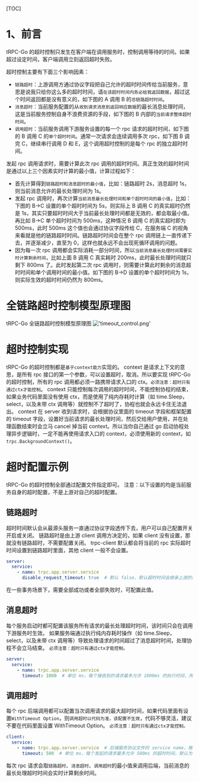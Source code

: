 [TOC]



# 1、前言

tRPC-Go 的超时控制只发生在客户端在调用服务时，控制调用等待的时间。如果超过设定时间，客户端调用立刻返回超时失败。

超时控制主要有下面三个影响因素：

- `链路超时`：上游调用方通过协议字段把自己允许的超时时间传给当前服务，意思是说我只给你这么多的超时时间，请`在该超时时间内务必给我返回数据`，超过这个时间返回都是没有意义的，如下图的 A 调用 B 的`总链路超时时间`。
- `消息超时`：当前服务配置的从`收到请求消息到返回响应数据`的最长消息处理时间，这是当前服务控制自身不浪费资源的手段，如下图的 B 内部的`当前请求整体超时时间`。
- `调用超时`：当前服务调用下游服务设置的每一个 rpc 请求的超时时间，如下图的 B 调用 C 的`单个超时时间`。通常一次请求会连续调用多次 rpc，如下图 B 调完 C，继续串行调用 D 和 E，这个调用超时控制的是每个 rpc 的独立超时时间。

发起 rpc 调用请求时，需要计算此次 rpc 调用的超时时间。真正生效的超时时间是通过以上三个因素实时计算的最小值，计算过程如下：

- 首先计算得到`链路超时和消息超时的最小值`，比如：链路超时 2s，消息超时 1s，则当前消息允许的最长处理时间为 1s。
- 发起 rpc 调用时，再次计算`当前消息最长处理时间和单个超时时间的最小值`，比如：下图的 B->C 设置的单个超时时间为 5s，则实际上 B 调用 C 的真实超时仍然是 1s，其实只要超时时间大于当前最长处理时间都是无效的，都会取最小值。再比如 B->C 单个超时时间为 500ms，这种情况 B 调用 C 的真实超时即为 500ms，此时 500ms 这个值也会通过协议字段传给 C，在服务端 C 的视角来看就是他的链路超时时间。链路超时时间会在整个 rpc 调用链上一直传递下去，并逐渐减少，直至为 0，这样也就永远不会出现死循环调用的问题。
- 因为每一次 rpc 调用都会实际消耗一部分时间，所以`当前消息最长处理时间需要实时计算剩余时间`，比如上面 B 调用 C 真实耗时 200ms，此时最长处理时间就只剩下 800ms 了。此时发起第二次 rpc 调用时，则需要计算此时剩余的消息超时时间和单个调用时间的最小值。如下图的 B->D 设置的单个超时时间为 1s，则实际生效的超时时间仍然为 800ms。

# 全链路超时控制模型原理图
tRPC-Go 全链路超时控制模型原理图
![ 'timeout_control.png'](/.resources/user_guide/timeout_control/timeout_control.png)

# 超时控制实现
tRPC-Go 的超时控制都是`基于context能力`实现的。
context 是请求上下文的意思，是所有 rpc 接口的第一个参数，可以设置超时，取消。所以要实现 tRPC-Go 的超时控制，所有的 rpc 调用都必须一路携带请求入口的 ctx。`必须注意：超时只有通过ctx才能控制`。
context 只能控制每次调用的超时时间，不能控制协程的结束，如果业务代码里面没有使用 ctx，而是使用了纯内存耗时计算（如 time.Sleep，select，以及未带 ctx 调用等）就控制不了超时了，协程也就会永远卡住无法退出。
context 在 server 收到请求时，会根据协议里面的 timeout 字段和框架配置的 timeout 字段，设置好当前请求的最长处理时间，然后交给用户使用，并在处理函数结束时会立马 cancel 掉当前 context。所以当你自己通过 go 启动协程处理异步逻辑时，一定不能再使用请求入口的 context，必须使用新的 context，如`trpc.BackgroundContext()`。

# 超时配置示例
tRPC-Go 的超时控制全部通过配置文件指定即可。
注意：以下设置的均是当前服务自身的超时配置，不是上游对自己的超时配置。

## 链路超时
超时时间默认会从最源头服务一直通过协议字段透传下去，用户可以自己配置开关开启或关闭。
链路超时是由上游 client 调用方决定的，如果 client 没有设置，那就没有链路超时，不需要配置关闭。
trpc-client 默认都会将当前的 rpc 实际超时时间设置到链路超时里面，其他 client 一般不会设置。
```yaml
server:
  service:
    - name: trpc.app.server.service
      disable_request_timeout: true  # 默认 false，默认超时时间会继承上游的设置时间，配置 true 则禁用，表示忽略上游服务调用我时协议传递过来的超时时间
```
在一些事务场景下，需要全部成功或者全部失败时，可配置此值。

## 消息超时
每个服务启动时都可配置该服务所有请求的最长处理超时时间，该时间只会在调用下游服务时生效。
如果服务端通过执行纯内存耗时操作（如 time.Sleep，select，以及未带 ctx 调用等）导致处理请求的时间超过了消息超时时间，处理协程不会立马结束。
`必须注意：超时只有通过ctx才能控制。`
```yaml
server:
  service:
    - name: trpc.app.server.service
      timeout: 1000  # 单位 ms，每个接收到的请求最多允许 1000ms 的执行时间，所以要注意权衡当前请求内的所有串行 rpc 调用的超时时间分配，默认为 0，不设置超时
```

## 调用超时
每个 rpc 后端调用都可以配置当次调用请求的最大超时时间，如果代码里面有设置`WithTimeout Option`，则`调用超时以代码为准，该配置不生效`，代码不够灵活，建议不要在代码里面设置 WithTimeout Option。
`必须注意：超时只有通过ctx才能控制。`
```yaml
client:
  service:
    - name: trpc.app.server.service  # 后端服务协议文件的 service name，格式为：pbpackagename.pbservicename
      timeout: 500  # 单位 ms，每个发起的请求最多允许 500ms 的超时时间，默认为 0，不设置超时，即无限等待
```
每次 rpc 请求会取`链路超时`、`消息超时`、`调用超时`的最小值来调用后端，当前消息的最长处理超时时间会实时计算剩余时间。